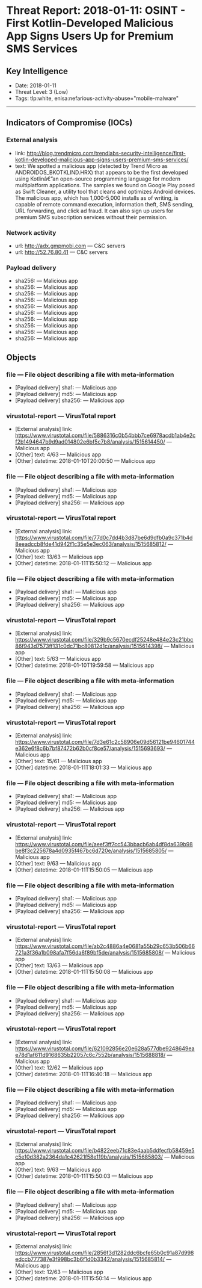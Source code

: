 # Threat Report: 2018-01-11: OSINT - First Kotlin-Developed Malicious App Signs Users Up for Premium SMS Services


## Key Intelligence
* Date: 2018-01-11
* Threat Level: 3 (Low)
* Tags: tlp:white, enisa:nefarious-activity-abuse="mobile-malware"

---

## Indicators of Compromise (IOCs)
### External analysis
* link: http://blog.trendmicro.com/trendlabs-security-intelligence/first-kotlin-developed-malicious-app-signs-users-premium-sms-services/
* text: We spotted a malicious app (detected by Trend Micro as ANDROIDOS_BKOTKLIND.HRX) that appears to be the first developed using Kotlinâ€”an open-source programming language for modern multiplatform applications. The samples we found on Google Play posed as Swift Cleaner, a utility tool that cleans and optimizes Android devices. The malicious app, which has 1,000-5,000 installs as of writing, is capable of remote command execution, information theft, SMS sending, URL forwarding, and click ad fraud. It can also sign up users for premium SMS subscription services without their permission.

### Network activity
* url: http://adx.gmpmobi.com — C&C servers
* url: http://52.76.80.41 — C&C servers

### Payload delivery
* sha256: <sha256> — Malicious app
* sha256: <sha256> — Malicious app
* sha256: <sha256> — Malicious app
* sha256: <sha256> — Malicious app
* sha256: <sha256> — Malicious app
* sha256: <sha256> — Malicious app
* sha256: <sha256> — Malicious app
* sha256: <sha256> — Malicious app
* sha256: <sha256> — Malicious app
* sha256: <sha256> — Malicious app

## Objects
### file — File object describing a file with meta-information
* [Payload delivery] sha1: <sha1> — Malicious app
* [Payload delivery] md5: <md5> — Malicious app
* [Payload delivery] sha256: <sha256> — Malicious app

### virustotal-report — VirusTotal report
* [External analysis] link: https://www.virustotal.com/file/5886316c0b54bbb7ce6978acdb1ab4e2cf2b1494647b9d9ad014802e6bf5c7b8/analysis/1515614450/ — Malicious app
* [Other] text: 4/63 — Malicious app
* [Other] datetime: 2018-01-10T20:00:50 — Malicious app

### file — File object describing a file with meta-information
* [Payload delivery] sha1: <sha1> — Malicious app
* [Payload delivery] md5: <md5> — Malicious app
* [Payload delivery] sha256: <sha256> — Malicious app

### virustotal-report — VirusTotal report
* [External analysis] link: https://www.virustotal.com/file/77d0c7dd4b3d87be6d9dfb0a9c371b4d8eeadccb8fde41d942f1c35e5e3ec063/analysis/1515685812/ — Malicious app
* [Other] text: 13/63 — Malicious app
* [Other] datetime: 2018-01-11T15:50:12 — Malicious app

### file — File object describing a file with meta-information
* [Payload delivery] sha1: <sha1> — Malicious app
* [Payload delivery] md5: <md5> — Malicious app
* [Payload delivery] sha256: <sha256> — Malicious app

### virustotal-report — VirusTotal report
* [External analysis] link: https://www.virustotal.com/file/329b9c5670ecdf25248e484e23c21bbc86f943d7573ff131c0dc71bc80812d1c/analysis/1515614398/ — Malicious app
* [Other] text: 5/63 — Malicious app
* [Other] datetime: 2018-01-10T19:59:58 — Malicious app

### file — File object describing a file with meta-information
* [Payload delivery] sha1: <sha1> — Malicious app
* [Payload delivery] md5: <md5> — Malicious app
* [Payload delivery] sha256: <sha256> — Malicious app

### virustotal-report — VirusTotal report
* [External analysis] link: https://www.virustotal.com/file/7d3e61c2c58906e09d56121be94601744e362e6f8c6b7bf87472b62b0cf8ce57/analysis/1515693693/ — Malicious app
* [Other] text: 15/61 — Malicious app
* [Other] datetime: 2018-01-11T18:01:33 — Malicious app

### file — File object describing a file with meta-information
* [Payload delivery] sha1: <sha1> — Malicious app
* [Payload delivery] md5: <md5> — Malicious app
* [Payload delivery] sha256: <sha256> — Malicious app

### virustotal-report — VirusTotal report
* [External analysis] link: https://www.virustotal.com/file/aeef3ff7cc543bbacb6ab4df8da639b98be8f3c225678a4d0935f467bc6d720e/analysis/1515685805/ — Malicious app
* [Other] text: 9/63 — Malicious app
* [Other] datetime: 2018-01-11T15:50:05 — Malicious app

### file — File object describing a file with meta-information
* [Payload delivery] sha1: <sha1> — Malicious app
* [Payload delivery] md5: <md5> — Malicious app
* [Payload delivery] sha256: <sha256> — Malicious app

### virustotal-report — VirusTotal report
* [External analysis] link: https://www.virustotal.com/file/ab2c4886a4e0681a55b29c653b506b66721a3f36a1b098afa7f56da6f89bf5de/analysis/1515685808/ — Malicious app
* [Other] text: 13/63 — Malicious app
* [Other] datetime: 2018-01-11T15:50:08 — Malicious app

### file — File object describing a file with meta-information
* [Payload delivery] sha1: <sha1> — Malicious app
* [Payload delivery] md5: <md5> — Malicious app
* [Payload delivery] sha256: <sha256> — Malicious app

### virustotal-report — VirusTotal report
* [External analysis] link: https://www.virustotal.com/file/621092856e20e628a577dbe9248649eae78d1af611d9168635b22057c6c7552b/analysis/1515688818/ — Malicious app
* [Other] text: 12/62 — Malicious app
* [Other] datetime: 2018-01-11T16:40:18 — Malicious app

### file — File object describing a file with meta-information
* [Payload delivery] sha1: <sha1> — Malicious app
* [Payload delivery] md5: <md5> — Malicious app
* [Payload delivery] sha256: <sha256> — Malicious app

### virustotal-report — VirusTotal report
* [External analysis] link: https://www.virustotal.com/file/b4822eeb71c83e4aab5ddfecfb58459e5c5e10d382a2364da1c42621f58e119b/analysis/1515685803/ — Malicious app
* [Other] text: 9/63 — Malicious app
* [Other] datetime: 2018-01-11T15:50:03 — Malicious app

### file — File object describing a file with meta-information
* [Payload delivery] sha1: <sha1> — Malicious app
* [Payload delivery] md5: <md5> — Malicious app
* [Payload delivery] sha256: <sha256> — Malicious app

### virustotal-report — VirusTotal report
* [External analysis] link: https://www.virustotal.com/file/2856f3d1282ddc6bcfe65b0c91a87d998edccb777387e3f998bc3b6f1d0b3342/analysis/1515685814/ — Malicious app
* [Other] text: 12/63 — Malicious app
* [Other] datetime: 2018-01-11T15:50:14 — Malicious app
